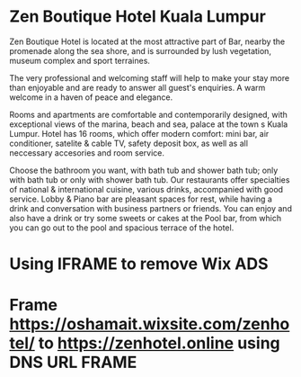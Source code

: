 # Zen Boutique Hotel Kuala Lumpur

Zen Boutique Hotel is located at the most attractive part of Bar, nearby the promenade along the sea shore, and is surrounded by lush vegetation, museum complex and sport terraines.

The very professional and welcoming staff will help to make your stay more than enjoyable and are ready to answer all guest's enquiries. A warm welcome in a haven of peace and elegance.

Rooms and apartments are comfortable and contemporarily designed, with exceptional views of the marina, beach and sea, palace at the town s Kuala Lumpur. Hotel has 16 rooms, which offer modern comfort: mini bar, air conditioner, satelite & cable TV, safety deposit box, as well as all neccessary accesories and room service.

Choose the bathroom you want, with bath tub and shower bath tub; only with bath tub or only with shower bath tub. Our restaurants offer specialties of national & international cuisine, various drinks, accompanied with good service. Lobby & Piano bar are pleasant spaces for rest, while having a drink and conversation with business partners or friends. You can enjoy and also have a drink or try some sweets or cakes at the Pool bar, from which you can go out to the pool and spacious terrace of the hotel.

# Using IFRAME to remove Wix ADS
# Frame https://oshamait.wixsite.com/zenhotel/ to https://zenhotel.online using DNS URL FRAME
